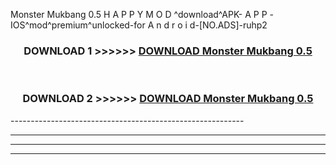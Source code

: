  Monster Mukbang 0.5 H A P P Y M O D ^download^APK- A P P -IOS^mod^premium^unlocked-for A n d r o i d-[NO.ADS]-ruhp2



<div align="center">

<h3>DOWNLOAD 1 >>>>>> <a href="https://en-mod.web.app/?en= Monster Mukbang 0.5">DOWNLOAD Monster Mukbang 0.5 </a></h3><br>

<h3>DOWNLOAD 2 >>>>>> <a href="https://en-mod.web.app/?en= Monster Mukbang 0.5">DOWNLOAD Monster Mukbang 0.5 </a></h3>

</div>
----------------------------------------------------------

----------------------------------------------------------

----------------------------------------------------------

----------------------------------------------------------



